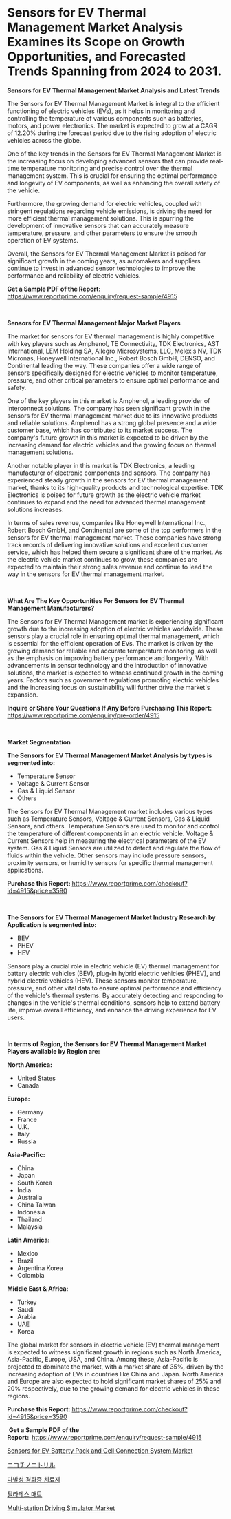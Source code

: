 <p><h1>Sensors for EV Thermal Management Market Analysis Examines its Scope on Growth Opportunities, and Forecasted Trends Spanning from 2024 to 2031.</h1></p><p><strong>Sensors for EV Thermal Management Market Analysis and Latest Trends</strong></p>
<p><p>The Sensors for EV Thermal Management Market is integral to the efficient functioning of electric vehicles (EVs), as it helps in monitoring and controlling the temperature of various components such as batteries, motors, and power electronics. The market is expected to grow at a CAGR of 12.20% during the forecast period due to the rising adoption of electric vehicles across the globe.</p><p>One of the key trends in the Sensors for EV Thermal Management Market is the increasing focus on developing advanced sensors that can provide real-time temperature monitoring and precise control over the thermal management system. This is crucial for ensuring the optimal performance and longevity of EV components, as well as enhancing the overall safety of the vehicle.</p><p>Furthermore, the growing demand for electric vehicles, coupled with stringent regulations regarding vehicle emissions, is driving the need for more efficient thermal management solutions. This is spurring the development of innovative sensors that can accurately measure temperature, pressure, and other parameters to ensure the smooth operation of EV systems.</p><p>Overall, the Sensors for EV Thermal Management Market is poised for significant growth in the coming years, as automakers and suppliers continue to invest in advanced sensor technologies to improve the performance and reliability of electric vehicles.</p></p>
<p><strong>Get a Sample PDF of the Report:&nbsp;</strong> <a href="https://www.reportprime.com/enquiry/request-sample/4915">https://www.reportprime.com/enquiry/request-sample/4915</a></p>
<p>&nbsp;</p>
<p><strong>Sensors for EV Thermal Management Major Market Players</strong></p>
<p><p>The market for sensors for EV thermal management is highly competitive with key players such as Amphenol, TE Connectivity, TDK Electronics, AST International, LEM Holding SA, Allegro Microsystems, LLC, Melexis NV, TDK Micronas, Honeywell International Inc., Robert Bosch GmbH, DENSO, and Continental leading the way. These companies offer a wide range of sensors specifically designed for electric vehicles to monitor temperature, pressure, and other critical parameters to ensure optimal performance and safety.</p><p>One of the key players in this market is Amphenol, a leading provider of interconnect solutions. The company has seen significant growth in the sensors for EV thermal management market due to its innovative products and reliable solutions. Amphenol has a strong global presence and a wide customer base, which has contributed to its market success. The company's future growth in this market is expected to be driven by the increasing demand for electric vehicles and the growing focus on thermal management solutions.</p><p>Another notable player in this market is TDK Electronics, a leading manufacturer of electronic components and sensors. The company has experienced steady growth in the sensors for EV thermal management market, thanks to its high-quality products and technological expertise. TDK Electronics is poised for future growth as the electric vehicle market continues to expand and the need for advanced thermal management solutions increases.</p><p>In terms of sales revenue, companies like Honeywell International Inc., Robert Bosch GmbH, and Continental are some of the top performers in the sensors for EV thermal management market. These companies have strong track records of delivering innovative solutions and excellent customer service, which has helped them secure a significant share of the market. As the electric vehicle market continues to grow, these companies are expected to maintain their strong sales revenue and continue to lead the way in the sensors for EV thermal management market.</p></p>
<p>&nbsp;</p>
<p><strong>What Are The Key Opportunities For Sensors for EV Thermal Management Manufacturers?</strong></p>
<p><p>The Sensors for EV Thermal Management market is experiencing significant growth due to the increasing adoption of electric vehicles worldwide. These sensors play a crucial role in ensuring optimal thermal management, which is essential for the efficient operation of EVs. The market is driven by the growing demand for reliable and accurate temperature monitoring, as well as the emphasis on improving battery performance and longevity. With advancements in sensor technology and the introduction of innovative solutions, the market is expected to witness continued growth in the coming years. Factors such as government regulations promoting electric vehicles and the increasing focus on sustainability will further drive the market's expansion.</p></p>
<p><strong>Inquire or Share Your Questions If Any Before Purchasing This Report:</strong> <a href="https://www.reportprime.com/enquiry/pre-order/4915">https://www.reportprime.com/enquiry/pre-order/4915</a></p>
<p>&nbsp;</p>
<p><strong>Market Segmentation</strong></p>
<p><strong>The Sensors for EV Thermal Management Market Analysis by types is segmented into:</strong></p>
<p><ul><li>Temperature Sensor</li><li>Voltage & Current Sensor</li><li>Gas & Liquid Sensor</li><li>Others</li></ul></p>
<p><p>The Sensors for EV Thermal Management market includes various types such as Temperature Sensors, Voltage & Current Sensors, Gas & Liquid Sensors, and others. Temperature Sensors are used to monitor and control the temperature of different components in an electric vehicle. Voltage & Current Sensors help in measuring the electrical parameters of the EV system. Gas & Liquid Sensors are utilized to detect and regulate the flow of fluids within the vehicle. Other sensors may include pressure sensors, proximity sensors, or humidity sensors for specific thermal management applications.</p></p>
<p><strong>Purchase this Report:&nbsp;</strong><a href="https://www.reportprime.com/checkout?id=4915&price=3590">https://www.reportprime.com/checkout?id=4915&price=3590</a></p>
<p>&nbsp;</p>
<p><strong>The Sensors for EV Thermal Management Market Industry Research by Application is segmented into:</strong></p>
<p><ul><li>BEV</li><li>PHEV</li><li>HEV</li></ul></p>
<p><p>Sensors play a crucial role in electric vehicle (EV) thermal management for battery electric vehicles (BEV), plug-in hybrid electric vehicles (PHEV), and hybrid electric vehicles (HEV). These sensors monitor temperature, pressure, and other vital data to ensure optimal performance and efficiency of the vehicle's thermal systems. By accurately detecting and responding to changes in the vehicle's thermal conditions, sensors help to extend battery life, improve overall efficiency, and enhance the driving experience for EV users.</p></p>
<p>&nbsp;</p>
<p><strong>In terms of Region, the Sensors for EV Thermal Management Market Players available by Region are:</strong></p>
<p>
    <p> <strong> North America: </strong>
        <ul>
            <li>United States</li>
            <li>Canada</li>
        </ul>
        </p> 
    <p> <strong> Europe: </strong>
        <ul>
            <li>Germany</li>
            <li>France</li>
            <li>U.K.</li>
            <li>Italy</li>
            <li>Russia</li>
        </ul>
        </p> 
    <p> <strong> Asia-Pacific: </strong>
        <ul>
            <li>China</li>
            <li>Japan</li>
            <li>South Korea</li>
            <li>India</li>
            <li>Australia</li>
            <li>China Taiwan</li>
            <li>Indonesia</li>
            <li>Thailand</li>
            <li>Malaysia</li>
        </ul>
        </p> 
    <p> <strong> Latin America: </strong>
        <ul>
            <li>Mexico</li>
            <li>Brazil</li>
            <li>Argentina Korea</li>
            <li>Colombia</li>
        </ul>
        </p> 
    <p> <strong> Middle East & Africa: </strong>
        <ul>
            <li>Turkey</li>
            <li>Saudi</li>
            <li>Arabia</li>
            <li>UAE</li>
            <li>Korea</li>
        </ul>
    </p>
    </p>
<p><p>The global market for sensors in electric vehicle (EV) thermal management is expected to witness significant growth in regions such as North America, Asia-Pacific, Europe, USA, and China. Among these, Asia-Pacific is projected to dominate the market, with a market share of 35%, driven by the increasing adoption of EVs in countries like China and Japan. North America and Europe are also expected to hold significant market shares of 25% and 20% respectively, due to the growing demand for electric vehicles in these regions.</p></p>
<p><strong>Purchase this Report: </strong><a href="https://www.reportprime.com/checkout?id=4915&price=3590">https://www.reportprime.com/checkout?id=4915&price=3590</a></p>
<p>&nbsp;<strong>Get a Sample PDF of the Report:&nbsp;&nbsp;</strong><a href="https://www.reportprime.com/enquiry/request-sample/4915">https://www.reportprime.com/enquiry/request-sample/4915</a></p>
<p><strong></strong></p>
<p><p><a href="https://github.com/nicholepatriciadoylenwnrjr0/Market-Research-Report-List-1/blob/main/sensors-for-ev-batterty-pack-and-cell-connection-system-market.md">Sensors for EV Batterty Pack and Cell Connection System Market</a></p><p><a href="https://github.com/pepo3k/Market-Research-Report-List-1/blob/main/246761815474.md">ニコチノニトリル</a></p><p><a href="https://github.com/FelipeGrrady654556/Market-Research-Report-List-1/blob/main/284809914260.md">다발성 경화증 치료제</a></p><p><a href="https://medium.com/@sybleferry/%ED%95%84%EB%9D%BC%ED%85%8C%EC%8A%A4-%EB%A7%A4%ED%8A%B8-%EC%8B%9C%EC%9E%A5-%EA%B7%9C%EB%AA%A8-cagr-%EB%8F%99%ED%96%A5-2024-2030-e347abe30290">필라테스 매트</a></p><p><a href="https://issuu.com/reportprime-2/docs/multi-station-driving-simulator-market-size-2030.p">Multi-station Driving Simulator Market</a></p></p>